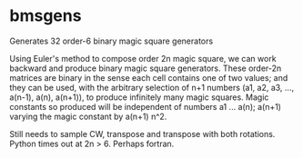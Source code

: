 # bmsgens
Generates 32 order-6 binary magic square generators

Using Euler's method to compose order 2n magic square, we can work backward and produce binary magic square generators. These order-2n matrices are binary in the sense each cell contains one of two values; and they can be used, with the arbitrary selection of n+1 numbers (a1, a2, a3, ..., a(n-1), a(n), a(n+1)), to produce infinitely many magic squares. Magic constants so produced will be independent of numbers a1 ... a(n); a(n+1) varying the magic constant by a(n+1) n^2.

Still needs to sample CW, transpose and transpose with both rotations. Python times out at 2n > 6. Perhaps fortran.

